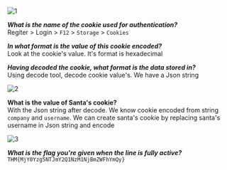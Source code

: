 ![1](https://user-images.githubusercontent.com/22276823/122676323-2ee20f80-d1cd-11eb-99f1-9f042df6fa07.png)  
  

***What is the name of the cookie used for authentication?***  
Regíter > Login > `F12` > `Storage` > `Cookies`  

***In what format is the value of this cookie encoded?***  
Look at the cookie's value. It's format is hexadecimal  

***Having decoded the cookie, what format is the data stored in?***  
Using decode tool, decode cookie value's. We have a Json string   

![2](https://user-images.githubusercontent.com/22276823/122676441-aca61b00-d1cd-11eb-84ad-fd616dee62ec.png)  

**What is the value of Santa's cookie?**  
With the Json string after decode. We know cookie encoded from string `company` and `username`. We can create
santa's cookie by replacing santa's username in Json string and encode  
  
![3](https://user-images.githubusercontent.com/22276823/122676625-61d8d300-d1ce-11eb-9cb2-9008988e2e01.png)  

***What is the flag you're given when the line is fully active?***  
`THM{MjY0Yzg5NTJmY2Q1NzM1NjBmZWFhYmQy}`  

